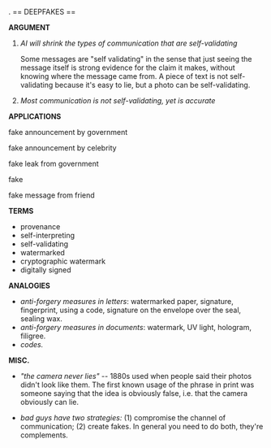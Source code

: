 .                    == DEEPFAKES ==



**ARGUMENT**

   1. _AI will shrink the types of communication that are self-validating_

      Some messages are "self validating" in the sense that just seeing the message itself is strong evidence for the claim it makes, without knowing where the message came from. A piece of text is not self-validating because it's easy to lie, but a photo can be self-validating.

   2. _Most communication is not self-validating, yet is accurate_






**APPLICATIONS**

   fake announcement by government

   fake announcement by celebrity

   fake leak from government

   fake 

   fake message from friend










**TERMS**

- provenance
- self-interpreting
- self-validating
- watermarked
- cryptographic watermark
- digitally signed

**ANALOGIES**

- *anti-forgery measures in letters*: watermarked paper, signature, fingerprint, using a code, signature on the envelope over the seal, sealing wax.
- *anti-forgery measures in documents*: watermark, UV light, hologram, filigree.
- *codes.* 


**MISC.**

- *"the camera never lies"* -- 1880s used when people said their photos didn't look like them. The first known usage of the phrase in print was someone saying that the idea is obviously false, i.e. that the camera obviously can lie.

- _bad guys have two strategies:_ (1) compromise the channel of communication; (2) create fakes. In general you need to do both, they're complements.